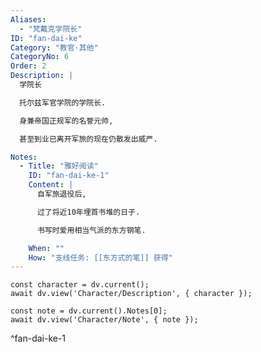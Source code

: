 ```yaml
---
Aliases:
  - "梵戴克学院长"
ID: "fan-dai-ke"
Category: "教官·其他"
CategoryNo: 6
Order: 2
Description: |
  学院长

  托尔兹军官学院的学院长.

  身兼帝国正规军的名誉元帅,

  甚至到业已离开军旅的现在仍散发出威严.

Notes:
  - Title: "雅好阅读"
    ID: "fan-dai-ke-1"
    Content: |
      自军旅退役后,

      过了将近10年埋首书堆的日子.

      书写时爱用相当气派的东方钢笔.

    When: ""
    How: "支线任务: [[东方式的笔]] 获得"
---
```

```dataviewjs
const character = dv.current();
await dv.view('Character/Description', { character });
```

```dataviewjs
const note = dv.current().Notes[0];
await dv.view('Character/Note', { note });
```
^fan-dai-ke-1